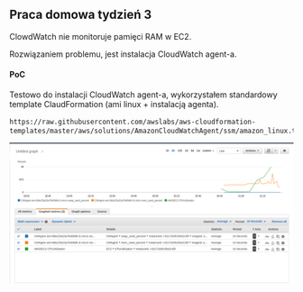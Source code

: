 ## Praca domowa tydzień 3

ClowdWatch nie monitoruje pamięci RAM w EC2.

Rozwiązaniem problemu, jest instalacja CloudWatch agent-a.

#### PoC

Testowo do instalacji CloudWatch agent-a, wykorzystałem standardowy template ClaudFormation (ami linux + instalacją agenta).

```
https://raw.githubusercontent.com/awslabs/aws-cloudformation-templates/master/aws/solutions/AmazonCloudWatchAgent/ssm/amazon_linux.template
```
![](aws-cloudwatcher-agent.PNG)
